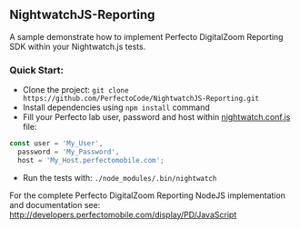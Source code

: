 ## NightwatchJS-Reporting

A sample demonstrate how to implement Perfecto DigitalZoom Reporting SDK within your Nightwatch.js tests.

### Quick Start:
- Clone the project: `git clone https://github.com/PerfectoCode/NightwatchJS-Reporting.git`
- Install dependencies using `npm install` command
- Fill your Perfecto lab user, password and host within [nightwatch.conf.js](nightwatch.conf.js) file: 
```JavaScript
const user = 'My_User',
  password = 'My_Password',
  host = 'My_Host.perfectomobile.com';
```
- Run the tests with: `./node_modules/.bin/nightwatch`

For the complete Perfecto DigitalZoom Reporting NodeJS implementation and documentation see: http://developers.perfectomobile.com/display/PD/JavaScript 